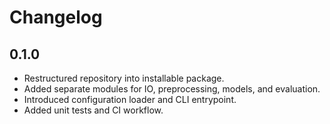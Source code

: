 # Changelog

## 0.1.0
- Restructured repository into installable package.
- Added separate modules for IO, preprocessing, models, and evaluation.
- Introduced configuration loader and CLI entrypoint.
- Added unit tests and CI workflow.
